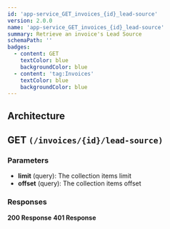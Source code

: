 ```yaml
---
id: 'app-service_GET_invoices_{id}_lead-source'
version: 2.0.0
name: 'app-service_GET_invoices_{id}_lead-source'
summary: Retrieve an invoice's Lead Source
schemaPath: ''
badges:
  - content: GET
    textColor: blue
    backgroundColor: blue
  - content: 'tag:Invoices'
    textColor: blue
    backgroundColor: blue
---
```

## Architecture
<NodeGraph />



## GET `(/invoices/{id}/lead-source)`

### Parameters
- **limit** (query): The collection items limit
- **offset** (query): The collection items offset




### Responses
**200 Response**
<SchemaViewer file="response-200.json" maxHeight="500" id="response-200" />
      **401 Response**
<SchemaViewer file="response-401.json" maxHeight="500" id="response-401" />
